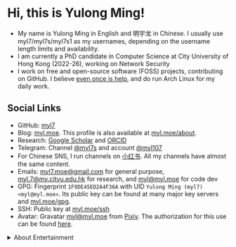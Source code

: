 # Hi, this is Yulong Ming!

-   My name is Yulong Ming in English and 明宇龙 in Chinese.
    I usually use myl7/myl7s/myl7s1 as my usernames, depending on the username length limits and availability.
-   I am currently a PhD candidate in Computer Science at City University of Hong Kong (2022-26), working on Network Security
-   I work on free and open-source software (FOSS) projects, contributing on GitHub.
    I believe [even once is help](https://www.gnu.org/philosophy/saying-no-even-once.html), and do run Arch Linux for my daily work.

## Social Links

-   GitHub: [myl7](https://github.com/myl7)
-   Blog: [myl.moe](https://myl.moe). This profile is also available at [myl.moe/about](https://myl.moe/about).
-   Research: [Google Scholar](https://scholar.google.com/citations?user=J9cpSb0AAAAJ) and [ORCID](https://orcid.org/0000-0002-6010-2661)
-   Telegram: Channel [@myl7s](https://t.me/myl7s) and account [@myl107](https://t.me/myl107)
-   For Chinese SNS, I run channels on [小红书](https://www.xiaohongshu.com/user/profile/64f3012b000000000603199d).
    All my channels have almost the same content.
-   Emails: myl7.moe@gmail.com for general purpose, myl.7@my.cityu.edu.hk for research, and myl@myl.moe for code dev
-   GPG: Fingerprint `1F9DE45ED2A4F36A` with UID `Yulong Ming (myl7) <myl@myl.moe>`. Its public key can be found at many major key servers and [myl.moe/gpg](https://myl.moe/gpg).
-   SSH: Public key at [myl.moe/ssh](https://myl.moe/ssh)
-   Avatar: Gravatar [myl@myl.moe](https://gravatar.com/myl7s?s=200) from [Pixiv](https://www.pixiv.net/artworks/57793944).
    The authorization for this use can be found [here](http://www.hitenkei.net/profile.html).

<details markdown="1">
<summary>About Entertainment</summary>

-   osu!: [myl7](https://osu.ppy.sh/users/17450724)
    -   Modes: osu! & osu!mania (4k)
    -   Playstyles: Mouse & keyboard
-   PlayStation: PSN online ID [myl7p1](https://profile.playstation.com/myl7p1)
-   Steam: [myl7s](https://steamcommunity.com/id/myl7s).
    I actually have 3 Steam accounts with games family shared, so please do not mind the small game count.

</details>
